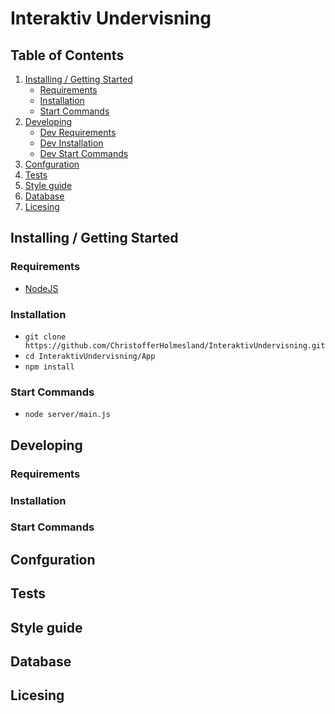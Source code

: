 # Interaktiv Undervisning

## Table of Contents
1. [Installing / Getting Started](#Istalling-/-Getting-Started)
    * [Requirements](#Requirements)
    * [Installation](#Installation)
    * [Start Commands](#Start-Command)
2. [Developing](#Developing)
    * [Dev Requirements](#Dev-Requirements)
    * [Dev Installation](#Dev-Installation)
    * [Dev Start Commands](#Dev-Start-Commands)
3. [Confguration](#Configuration)
4. [Tests](#Tests)
5. [Style guide](#Style-guide)
6. [Database](#Database)
7. [Licesing](#Licesing)

## Installing / Getting Started 
### Requirements 
- [NodeJS](https://nodejs.org/en/)

### Installation
- ```git clone https://github.com/ChristofferHolmesland/InteraktivUndervisning.git```
- ```cd InteraktivUndervisning/App```
- ```npm install```

### Start Commands
- ```node server/main.js```

## Developing
### Requirements

### Installation

### Start Commands

## Confguration

## Tests

## Style guide

## Database

## Licesing